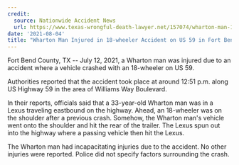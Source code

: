 ```yaml
---
credit:
  source: Nationwide Accident News
  url: https://www.texas-wrongful-death-lawyer.net/157074/wharton-man-18-wheeler-accident-fort-bend-county-tx-us-59-williams-way.htm
date: '2021-08-04'
title: "Wharton Man Injured in 18-wheeler Accident on US 59 in Fort Bend County, TX"
---
```

Fort Bend County, TX -- July 12, 2021, a Wharton man was injured due to an accident where a vehicle crashed with an 18-wheeler on US 59.

Authorities reported that the accident took place at around 12:51 p.m. along US Highway 59 in the area of Williams Way Boulevard.

In their reports, officials said that a 33-year-old Wharton man was in a Lexus traveling eastbound on the highway. Ahead, an 18-wheeler was on the shoulder after a previous crash. Somehow, the Wharton man's vehicle went onto the shoulder and hit the rear of the trailer. The Lexus spun out into the highway where a passing vehicle then hit the Lexus.

The Wharton man had incapacitating injuries due to the accident. No other injuries were reported. Police did not specify factors surrounding the crash.
